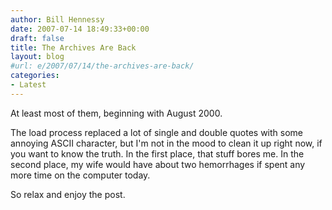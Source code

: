 ```yaml
---
author: Bill Hennessy
date: 2007-07-14 18:49:33+00:00
draft: false
title: The Archives Are Back
layout: blog
#url: e/2007/07/14/the-archives-are-back/
categories:
- Latest
---
```


At least most of them, beginning with August 2000.

The load process replaced a lot of single and double quotes with some annoying ASCII character, but I'm not in the mood to clean it up right now, if you want to know the truth.  In the first place, that stuff bores me.  In the second place, my wife would have about two hemorrhages if spent any more time on the computer today.

So relax and enjoy the post.


